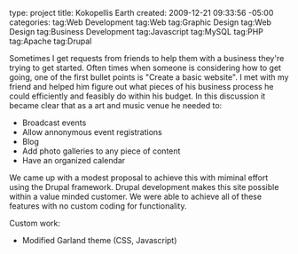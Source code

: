 type: project
title: Kokopellis Earth
created: 2009-12-21 09:33:56 -05:00
categories: 
tag:Web Development
tag:Web
tag:Graphic Design
tag:Web Design
tag:Business Development
tag:Javascript
tag:MySQL
tag:PHP
tag:Apache
tag:Drupal

Sometimes I get requests from friends to help them with a business they're trying to get started.  Often times when someone is considering how to get going, one of the first bullet points is "Create a basic website".  I met with my friend and helped him figure out what pieces of his business process he could efficiently and feasibly do within his budget. In this discussion it became clear that as a art and music venue he needed to:

* Broadcast events
* Allow annonymous event registrations 
* Blog 
* Add photo galleries to any piece of content 
* Have an organized calendar

We came up with a modest proposal to achieve this with miminal effort using the Drupal framework. Drupal development makes this site possible within a value minded customer.  We were able to achieve all of these features with no custom coding for functionality.

Custom work: 
* Modified Garland theme (CSS, Javascript)
